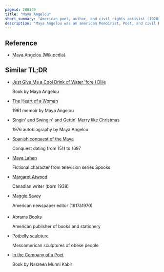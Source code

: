 ```yaml
---
pageid: 288140
title: "Maya Angelou"
short_summary: "American poet, author, and civil rights activist (1928–2014)"
description: "Maya Angelou was an american Memoirist, Poet, and civil Rights Activist. She published seven Autobiographies, three Books of Essays, several Books of Poetry, and is credited with a List of Plays, Movies, and Television Shows spanning over 50 Years. She received dozens of awards and more than 50 honorary degrees. The Series of seven Autobiographies by angelou Focus on her Childhood and early Adult Experiences. The first, i know why the Caged Bird Sings, Tells of her Life up to the Age of 17 and brought her international Recognition and Acclaim."
---
```


## Reference

- [Maya Angelou (Wikipedia)](https://en.wikipedia.org/?curid=288140)

## Similar TL;DR

- [Just Give Me a Cool Drink of Water 'fore I Diiie](/tldr/en/just-give-me-a-cool-drink-of-water-fore-i-diiie)

  Book by Maya Angelou

- [The Heart of a Woman](/tldr/en/the-heart-of-a-woman)

  1961 memoir by Maya Angelou

- [Singin' and Swingin' and Gettin' Merry like Christmas](/tldr/en/singin-and-swingin-and-gettin-merry-like-christmas)

  1976 autobiography by Maya Angelou

- [Spanish conquest of the Maya](/tldr/en/spanish-conquest-of-the-maya)

  Conquest dating from 1511 to 1697

- [Maya Lahan](/tldr/en/maya-lahan)

  Fictional character from television series Spooks

- [Margaret Atwood](/tldr/en/margaret-atwood)

  Canadian writer (born 1939)

- [Maggie Savoy](/tldr/en/maggie-savoy)

  American newspaper editor (1917â1970)

- [Abrams Books](/tldr/en/abrams-books)

  American publisher of books and stationery

- [Potbelly sculpture](/tldr/en/potbelly-sculpture)

  Mesoamerican sculptures of obese people

- [In the Company of a Poet](/tldr/en/in-the-company-of-a-poet)

  Book by Nasreen Munni Kabir
